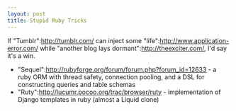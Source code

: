 ```yaml
--- 
layout: post
title: Stupid Ruby Tricks
---
```

If "Tumblr":http://tumblr.com/ can inject some "life":http://www.application-error.com/ while "another blog lays dormant":http://theexciter.com/, I'd say it's a win.  

* "Sequel":http://rubyforge.org/forum/forum.php?forum_id=12633 - a ruby ORM with thread safety, connection pooling, and a DSL for constructing queries and table schemas
* "Ruty":http://lucumr.pocoo.org/trac/browser/ruty - implementation of Django templates in ruby (almost a Liquid clone)
